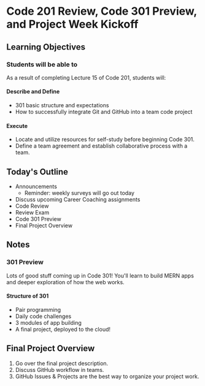# Code 201 Review, Code 301 Preview, and Project Week Kickoff

<!-- Description Here -->

## Learning Objectives

### Students will be able to

As a result of completing Lecture 15 of Code 201, students will:

#### Describe and Define

- 301 basic structure and expectations
- How to successfully integrate Git and GitHub into a team code project

#### Execute

- Locate and utilize resources for self-study before beginning Code 301.
- Define a team agreement and establish collaborative process with a team.

## Today's Outline

<!-- To Be Completed By Instructor -->

- Announcements
  - Reminder: weekly surveys will go out today
- Discuss upcoming Career Coaching assignments
- Code Review
- Review Exam
- Code 301 Preview
- Final Project Overview

## Notes

### 301 Preview

Lots of good stuff coming up in Code 301! You'll learn to build MERN apps and deeper exploration of how the web works.

#### Structure of 301

- Pair programming
- Daily code challenges
- 3 modules of app building
- A final project, deployed to the cloud!

## Final Project Overview

1. Go over the final project description.
1. Discuss GitHub workflow in teams.
1. GitHub Issues & Projects are the best way to organize your project work.
